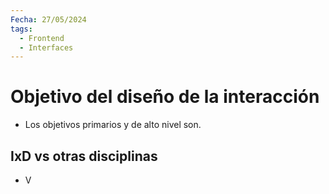 ```yaml
---
Fecha: 27/05/2024
tags:
  - Frontend
  - Interfaces
---
```

# Objetivo del diseño de la interacción
- Los objetivos primarios y de alto nivel son.
## IxD vs otras disciplinas
- V







